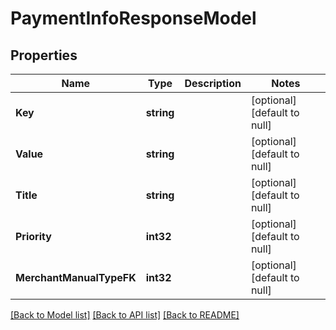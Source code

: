 # PaymentInfoResponseModel

## Properties
Name | Type | Description | Notes
------------ | ------------- | ------------- | -------------
**Key** | **string** |  | [optional] [default to null]
**Value** | **string** |  | [optional] [default to null]
**Title** | **string** |  | [optional] [default to null]
**Priority** | **int32** |  | [optional] [default to null]
**MerchantManualTypeFK** | **int32** |  | [optional] [default to null]

[[Back to Model list]](../README.md#documentation-for-models) [[Back to API list]](../README.md#documentation-for-api-endpoints) [[Back to README]](../README.md)


